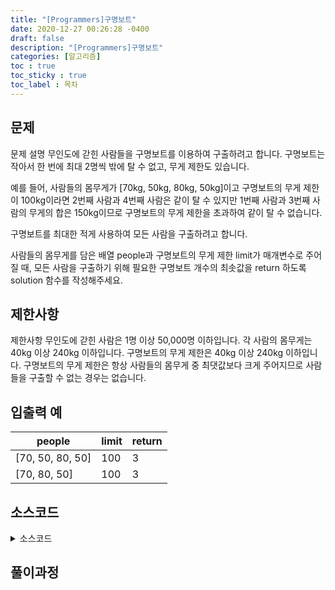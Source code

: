 ```yaml
---
title: "[Programmers]구명보트"
date: 2020-12-27 00:26:28 -0400
draft: false
description: "[Programmers]구명보트"
categories: [알고리즘]
toc : true
toc_sticky : true
toc_label : 목차
---
```


## 문제

문제 설명
무인도에 갇힌 사람들을 구명보트를 이용하여 구출하려고 합니다. 구명보트는 작아서 한 번에 최대 2명씩 밖에 탈 수 없고, 무게 제한도 있습니다.

예를 들어, 사람들의 몸무게가 [70kg, 50kg, 80kg, 50kg]이고 구명보트의 무게 제한이 100kg이라면 2번째 사람과 4번째 사람은 같이 탈 수 있지만 1번째 사람과 3번째 사람의 무게의 합은 150kg이므로 구명보트의 무게 제한을 초과하여 같이 탈 수 없습니다.

구명보트를 최대한 적게 사용하여 모든 사람을 구출하려고 합니다.

사람들의 몸무게를 담은 배열 people과 구명보트의 무게 제한 limit가 매개변수로 주어질 때, 모든 사람을 구출하기 위해 필요한 구명보트 개수의 최솟값을 return 하도록 solution 함수를 작성해주세요.

## 제한사항

제한사항
무인도에 갇힌 사람은 1명 이상 50,000명 이하입니다.
각 사람의 몸무게는 40kg 이상 240kg 이하입니다.
구명보트의 무게 제한은 40kg 이상 240kg 이하입니다.
구명보트의 무게 제한은 항상 사람들의 몸무게 중 최댓값보다 크게 주어지므로 사람들을 구출할 수 없는 경우는 없습니다.

## 입출력 예

|people|limit|return|
|---|---|---|
|[70, 50, 80, 50]|100|3|
|[70, 80, 50]|100|3|

## 소스코드

<details>
<summary>소스코드</summary>
<div markdown="1">

```java
import java.util.*;
	class Solution {
		public int solution(int[] people, int limit) {
			int answer = 0;
            int left=0;
            int right = people.length-1;
            
			Arrays.sort(people);
			while(right>=left){
                if((people[left]+people[right])<=limit){
                    left++;
                    right--;
                }else{
                    right--;
                }
                answer++;
            }
			return answer;
		}
	}
```
</div>
</details>


## 풀이과정
